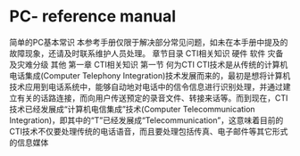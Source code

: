 # PC- reference manual
简单的PC基本常识
本参考手册仅限于解决部分常见问题，如未在本手册中提及的故障现象，还请及时联系维护人员处理。
章节目录
CTI相关知识
硬件
软件
灾备及灾难分级
其他
第一章 CTI相关知识
第一节 何为CTI
    CTI技术是从传统的计算机电话集成(Computer Telephony Integration)技术发展而来的，最初是想将计算机技术应用到电话系统中，能够自动地对电话中的信令信息进行识别处理，并通过建立有关的话路连接，而向用户传送预定的录音文件、转接来话等。而到现在，CTI技术已经发展成“计算机电信集成”技术(Computer Telecommunication Integration)，即其中的“T”已经发展成“Telecommunication”，这意味着目前的CTI技术不仅要处理传统的电话语音，而且要处理包括传真、电子邮件等其它形式的信息媒体

